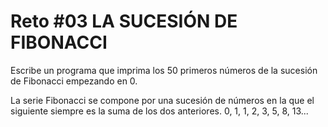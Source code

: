# Reto #03 LA SUCESIÓN DE FIBONACCI

Escribe un programa que imprima los 50 primeros números de la sucesión de Fibonacci empezando en 0.

La serie Fibonacci se compone por una sucesión de números en la que el siguiente siempre es la suma de los dos anteriores.
0, 1, 1, 2, 3, 5, 8, 13...
